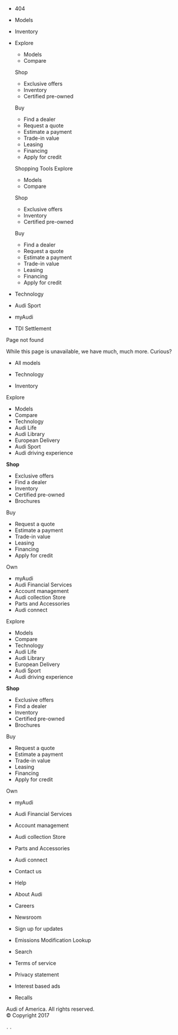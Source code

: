 *   404

*   Models
*   Inventory
*   Explore
    
    *   Models
    *   Compare
    
    Shop
    
    *   Exclusive offers
    *   Inventory
    *   Certified pre-owned
    
    Buy
    
    *   Find a dealer
    *   Request a quote
    *   Estimate a payment
    *   Trade-in value
    *   Leasing
    *   Financing
    *   Apply for credit
    
    Shopping Tools Explore
    
    *   Models
    *   Compare
    
    Shop
    
    *   Exclusive offers
    *   Inventory
    *   Certified pre-owned
    
    Buy
    *   Find a dealer
    *   Request a quote
    *   Estimate a payment
    *   Trade-in value
    *   Leasing
    *   Financing
    *   Apply for credit
*   Technology
*   Audi Sport
*   myAudi
*   TDI Settlement

Page not found

While this page is unavailable, we have much, much more. Curious?

*   All models

*   Technology

*   Inventory

Explore

*   Models
*   Compare
*   Technology
*   Audi Life
*   Audi Library
*   European Delivery
*   Audi Sport
*   Audi driving experience

**Shop**

*   Exclusive offers
*   Find a dealer
*   Inventory
*   Certified pre-owned
*   Brochures

Buy

*   Request a quote
*   Estimate a payment
*   Trade-in value
*   Leasing
*   Financing
*   Apply for credit

Own

*   myAudi
*   Audi Financial Services
*   Account management
*   Audi collection Store
*   Parts and Accessories
*   Audi connect

Explore

*   Models
*   Compare
*   Technology
*   Audi Life
*   Audi Library
*   European Delivery
*   Audi Sport
*   Audi driving experience

**Shop**

*   Exclusive offers
*   Find a dealer
*   Inventory
*   Certified pre-owned
*   Brochures

Buy

*   Request a quote
*   Estimate a payment
*   Trade-in value
*   Leasing
*   Financing
*   Apply for credit

Own

*   myAudi
*   Audi Financial Services
*   Account management
*   Audi collection Store
*   Parts and Accessories
*   Audi connect

*   Contact us
*   Help
*   About Audi
*   Careers
*   Newsroom
*   Sign up for updates
*   Emissions Modification Lookup
*   Search

*   Terms of service
*   Privacy statement
*   Interest based ads
*   Recalls

Audi of America. All rights reserved.  
© Copyright 2017

<img src="https://audiag.112.2o7.net/b/ss/audiagaoacq5test/1/H.26.2--NS/1507094261672?cdp=2&amp;gn=content%3Aaudiusa%3Aen%3A404" height="1" width="1" border="0" alt=""/>. <iframe src="//s.thebrighttag.com/iframe?c=a525KK2" width="1" height="1" frameborder="0" scrolling="no" marginheight="0" marginwidth="0"></iframe>.